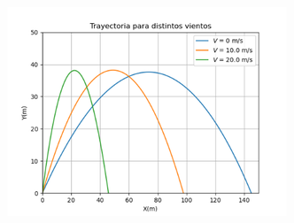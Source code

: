 ![myimage-alt-tag](https://github.com/JoseTomasMartinez/MCOC2020-P1/blob/master/Trayectoria%20para%20distintos%20vientos.png)
